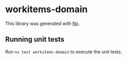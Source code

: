 # workitems-domain

This library was generated with [Nx](https://nx.dev).

## Running unit tests

Run `nx test workitems-domain` to execute the unit tests.
